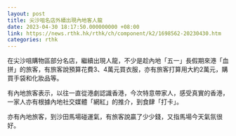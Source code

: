 ```yaml
---
layout: post
title: 尖沙咀名店外續出現內地客人龍
date: 2023-04-30 18:17:50.000000000 +08:00
link: https://news.rthk.hk/rthk/ch/component/k2/1698562-20230430.htm
categories: rthk
---
```


在尖沙咀購物區部分名店，繼續出現人龍，不少是趁內地「五一」長假期來港「血拼」的旅客，有旅客說預算花費3、4萬元買衣服，亦有旅客打算用大約2萬元，購買手袋和化妝品等。

有內地旅客表示，以往一直從港劇認識香港，今次特意帶家人，感受真實的香港，一家人亦有根據內地社交媒體「網紅」的推介，到食肆「打卡」。

亦有內地旅客，到沙田馬場碰運氣，有旅客說贏了少少錢，又指馬場今天氣氛很好。
